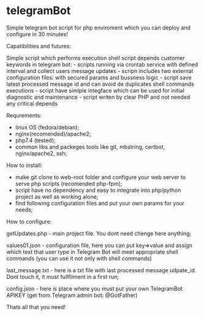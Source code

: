 # telegramBot
Simple telegram bot script for php enviroment which you can deploy and configure in 30 minutes!

Capatibilities and futures:

Simple script which performs execution shell script depends customer keywords in telegram bot:
    - scripts running via crontab service with defined interval and collect users message updates
  	- scripn includes two external configuration files: with secured params and bussness logic 
  	- script save latest processed message id and can avoid de duplicates shell commands executions 
    - script have simlple integface which can be used for initial diagnostic and maintenance 
  	- script writen by clear PHP and not needed any critical depends 

Requrements:
- linux OS (fedora/debian);
- nginx(recomended)/apache2;
- php7.4 (tested);
- common libs and packeges tools like git, mbstring, certbot, nginx/apache2, ssh;


How to install:
- make git clone to web-root folder and configure your web server to serve php scripts (recomended php-fpm);
- script have no dependency and easy to integrate into php/python project as well as working alone;
- find following configuration files and put your own params for your needs; 


How to configure:


getUpdates.php  - main project file. You dont need chenge here anything;

values01.json   - configuration file, here you can put key=>value and assign which text that user type in Telegram Bot will meet appropriate shell commands (you can use it not only with shell commands)

last_message.txt - here is a txt file with last processed message udpate_id. Dont touch it, it must fullfilment in a first run;

config.json      - here is place where you must put your own TelegramBot APIKEY (get from Telegram admin bot: @GotFather)

Thats all that you need!


